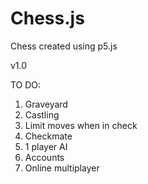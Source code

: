 # Chess.js
Chess created using p5.js

v1.0

TO DO:
1. Graveyard
2. Castling
3. Limit moves when in check
4. Checkmate
5. 1 player AI
6. Accounts
7. Online multiplayer
